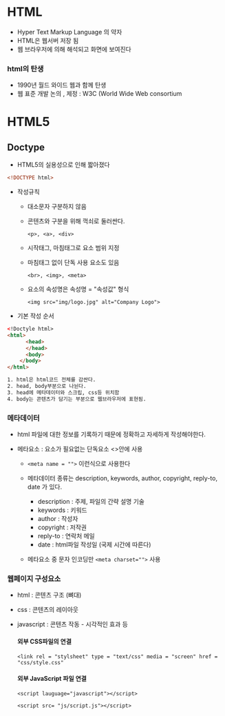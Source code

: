 # HTML 

- Hyper Text Markup Language 의 약자
- HTML은 웹서버 저장 됨
- 웹 브라우저에 의해 해석되고 화면에 보여진다



### html의 탄생

- 1990년 월드 와이드 웹과 함께 탄생
- 웹 표준 개발 논의 , 제정 : W3C (World Wide Web consortium



# HTML5

## Doctype

- HTML5의 실용성으로 인해 짧아졌다

```html
<!DOCTYPE html>
```

- 작성규칙

  - 대소문자 구분하지 않음

  - 콘텐츠와 구분을 위해 꺽쇠로 둘러싼다.

    ```
    <p>, <a>, <div>
    ```

  - 시작태그, 마침태그로 요소 범위 지정

  - 마침태그 없이 단독 사용 요소도 있음

    ```
    <br>, <img>, <meta>
    ```

  - 요소의 속성명은 속성명 = "속성값" 형식

    ```
    <img src="img/logo.jpg" alt="Company Logo">
    ```

- 기본 작성 순서

```html
<!Doctyle html>
<html>
	  <head>
	  </head>
	  <body>
    </body>
</html>

1. html은 html코드 전체를 감싼다.
2. head, body부분으로 나뉜다.
3. head에 메타데이터와 스크립, css등 위치함
4. body는 콘텐츠가 담기는 부분으로 웹브라우저에 표현됨.
```



### 메타데이터

- html 파일에 대한 정보를 기록하기 때문에 정확하고 자세하게 작성해야한다.

- 메타요소 : 요소가 필요없는 단독요소 <>안에 사용

  - `<meta name = "">` 이런식으로 사용한다
  - 메타데이터 종류는 description, keywords, author, copyright, reply-to, date 가 있다.
    - description : 주제, 파일의 간략 설명 기술
    - keywords : 키워드
    - author : 작성자
    - copyright : 저작권
    - reply-to : 연락처 메일
    - date : html파일 작성일 (국제 시간에 따른다)

  - 메타요소 중 문자 인코딩만 `<meta charset="">` 사용

### 웹페이지 구성요소

- html : 콘텐츠 구조 (뼈대)

- css : 콘텐츠의 레이아웃 

- javascript : 콘텐츠 작동 - 시각적인 효과 등

  #### 외부 CSS파일의 연결

  `<link rel = "stylsheet" type = "text/css" media = "screen" href = "css/style.css"`

  #### 외부 JavaScript 파일 연결

  `<script lauguage="javascript"></script>`

  `<script src= "js/script.js"></script>`	

  

